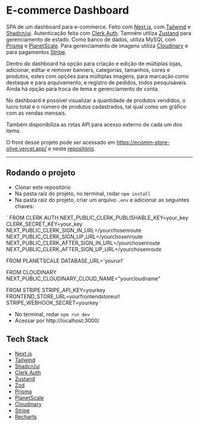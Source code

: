 # E-commerce Dashboard

SPA de um dashboard para e-commerce. Feito com [Next.js](https://nextjs.org/), com [Tailwind](https://tailwindcss.com/) e [Shadcn/ui](https://ui.shadcn.com/). Autenticação feita com [Clerk Auth](https://clerk.com/). Tamném utiliza [Zustand](https://github.com/pmndrs/zustand) para gerenciamento de estado. Como banco de dados, utiliza MySQL com [Prisma](https://www.prisma.io/) e [PlanetScale](https://planetscale.com/). Para gerenciamento de imagens utiliza [Cloudinary](https://cloudinary.com/) e para pagamentos [Stripe](https://stripe.com/).

Dentro do dashboard há opção para criação e edição de múltiplas lojas, adicionar, editar e remover banners, categorias, tamanhos, cores e produtos, estes com opções para múltiplas imagens, para marcação como destaque e para arquivamento, e registro de pedidos, todos pesquisáveis. Ainda há opção para troca de tema e gerenciamento de conta.

No dashboard é possível visualizar a quantidade de produtos vendidos, o lucro total e o número de produtos cadastrados, tal qual como um gráfico com as vendas mensais.

Também disponibiliza as rotas API para acesso externo de cada um dos items.

O front desse projeto pode ser acessado em https://ecomm-store-olive.vercel.app/ e neste [repositório](https://github.com/arthur-dias/ecomm-store).

---

## Rodando o projeto

- Clonar este repositório
- Na pasta raiz do projeto, no terminal, rodar `npm install`
- Na pasta raiz do projeto, criar um arquivo `.env` e adicionar as seguintes chaves:

`
FROM CLERK AUTH
NEXT_PUBLIC_CLERK_PUBLISHABLE_KEY=your_key
CLERK_SECRET_KEY=your_key
NEXT_PUBLIC_CLERK_SIGN_IN_URL=/yourchosenroute
NEXT_PUBLIC_CLERK_SIGN_UP_URL=/yourchosenroute
NEXT_PUBLIC_CLERK_AFTER_SIGN_IN_URL=/yourchosenroute
NEXT_PUBLIC_CLERK_AFTER_SIGN_UP_URL=/yourchosenroute

FROM PLANETSCALE
DATABASE_URL='yoururl'

FROM CLOUDINARY
NEXT_PUBLIC_CLOUDINARY_CLOUD_NAME="yourcloudname"

FROM STRIPE
STRIPE_API_KEY=yourkey
FRONTEND_STORE_URL=yourfrontendstoreurl
STRIPE_WEBHOOK_SECRET=yourkey
`

- No terminal, rodar `npm run dev`
- Acessar por http://localhost:3000/

## Tech Stack

- [Next.js](https://nextjs.org/)
- [Tailwind](https://tailwindcss.com/)
- [Shadcn/ui](https://ui.shadcn.com/)
- [Clerk Auth](https://clerk.com/)
- [Zustand](https://github.com/pmndrs/zustand)
- [Zod](https://zod.dev/)
- [Prisma](https://www.prisma.io/)
- [PlanetScale](https://planetscale.com/)
- [Cloudinary](https://cloudinary.com/)
- [Stripe](https://stripe.com/)
- [Recharts](https://recharts.org/en-US/)
